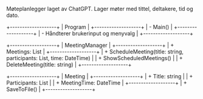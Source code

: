 Møteplanlegger laget av ChatGPT.
Lager møter med tittel, deltakere, tid og dato.

+-------------------+
|    Program       |
+-------------------+
| - Main()         |
+-------------------+
| - Håndterer brukerinput og menyvalg |
+-------------------+

+-------------------+
| MeetingManager   |
+-------------------+
| + Meetings: List<Meeting> |
+-------------------+
| + ScheduleMeeting(title: string, participants: List<string>, time: DateTime) |
| + ShowScheduledMeetings() |
| + DeleteMeeting(title: string) |
+-------------------+

+-------------------+
|      Meeting      |
+-------------------+
| + Title: string   |
| + Participants: List<string> |
| + MeetingTime: DateTime |
+-------------------+
| + SaveToFile()    |
+-------------------+
